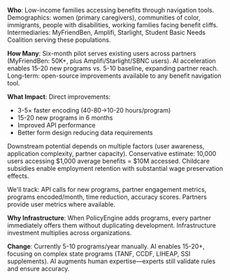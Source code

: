 **Who**: Low-income families accessing benefits through navigation tools. Demographics: women (primary caregivers), communities of color, immigrants, people with disabilities, working families facing benefit cliffs. Intermediaries: MyFriendBen, Amplifi, Starlight, Student Basic Needs Coalition serving these populations.

**How Many**: Six-month pilot serves existing users across partners (MyFriendBen: 50K+, plus Amplifi/Starlight/SBNC users). AI acceleration enables 15-20 new programs vs. 5-10 baseline, expanding partner reach. Long-term: open-source improvements available to any benefit navigation tool.

**What Impact**:
Direct improvements:
- 3-5× faster encoding (40-80→10-20 hours/program)
- 15-20 new programs in 6 months
- Improved API performance
- Better form design reducing data requirements

Downstream potential depends on multiple factors (user awareness, application complexity, partner capacity). Conservative estimate: 10,000 users accessing $1,000 average benefits = $10M accessed. Childcare subsidies enable employment retention with substantial wage preservation effects.

We'll track: API calls for new programs, partner engagement metrics, programs encoded/month, time reduction, accuracy scores. Partners provide user metrics where available.

**Why Infrastructure**: When PolicyEngine adds programs, every partner immediately offers them without duplicating development. Infrastructure investment multiplies across organizations.

**Change**: Currently 5-10 programs/year manually. AI enables 15-20+, focusing on complex state programs (TANF, CCDF, LIHEAP, SSI supplements). AI augments human expertise—experts still validate rules and ensure accuracy.